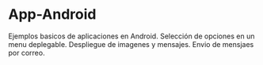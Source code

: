 # App-Android
 Ejemplos basicos de aplicaciones en Android. Selección de opciones en un menu deplegable. Despliegue de imagenes y mensajes. Envio de mensjaes por correo.
